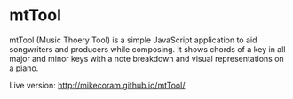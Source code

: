 # mtTool

mtTool (Music Thoery Tool) is a simple JavaScript application to aid songwriters and producers while composing. It shows chords of a key in all major and minor keys with a note breakdown and visual representations on a piano.

Live version: http://mikecoram.github.io/mtTool/
